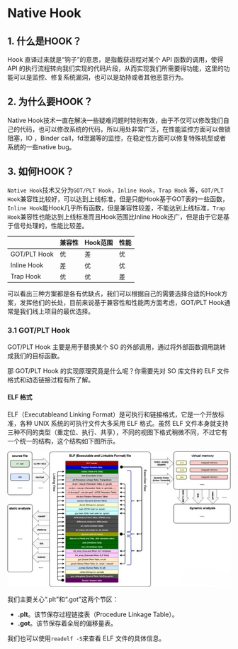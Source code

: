 # Native Hook

## 1. 什么是HOOK？

Hook 直译过来就是“钩子”的意思，是指截获进程对某个 API 函数的调用，使得 API 的执行流程转向我们实现的代码片段，从而实现我们所需要得功能，这里的功能可以是监控、修复系统漏洞，也可以是劫持或者其他恶意行为。

## 2. 为什么要HOOK？

Native Hook技术一直在解决一些疑难问题时特别有效，由于不仅可以修改我们自己的代码，也可以修改系统的代码，所以用处非常广泛，在性能监控方面可以做锁阻塞，IO ，Binder call，fd泄漏等的监控，在稳定性方面可以修复特殊机型或者系统的一些native bug。

## 3. 如何HOOK？

`Native Hook`技术又分为`GOT/PLT Hook`，`Inline Hook`，`Trap Hook` 等，`GOT/PLT Hook`兼容性比较好，可以达到上线标准，但是只能Hook基于GOT表的一些函数，`Inline Hook`能Hook几乎所有函数，但是兼容性较差，不能达到上线标准，`Trap Hook`兼容性也能达到上线标准而且Hook范围比Inline Hook还广，但是由于它是基于信号处理的，性能比较差。

|              | 兼容性 | Hook范围 | 性能 |
| ------------ | ------ | -------- | ---- |
| GOT/PLT Hook | 优     | 差       | 优   |
| Inline Hook  | 差     | 优       | 优   |
| Trap Hook    | 优     | 优       | 差   |

可以看出三种方案都是各有优缺点，我们可以根据自己的需要选择合适的Hook方案，发挥他们的长处，目前来说基于兼容性和性能两方面考虑，GOT/PLT Hook通常是我们线上项目的最优选择。

### 3.1 GOT/PLT Hook

GOT/PLT Hook 主要是用于替换某个 SO 的外部调用，通过将外部函数调用跳转成我们的目标函数。

那 GOT/PLT Hook 的实现原理究竟是什么呢？你需要先对 SO 库文件的 ELF 文件格式和动态链接过程有所了解。

#### ELF 格式

ELF（Executableand Linking Format）是可执行和链接格式，它是一个开放标准，各种 UNIX 系统的可执行文件大多采用 ELF 格式。虽然 ELF 文件本身就支持三种不同的类型（重定位、执行、共享），不同的视图下格式稍微不同，不过它有一个统一的结构，这个结构如下图所示。

![](./assets/c291aa63-3256-492e-b2c2-8f4b5999b8d5.jpg)

我们主要关心“.plt”和“.got”这两个节区：

* **.plt**。该节保存过程链接表（Procedure Linkage Table）。
* **.got**。该节保存着全局的偏移量表。

我们也可以使用`readelf -S`来查看 ELF 文件的具体信息。